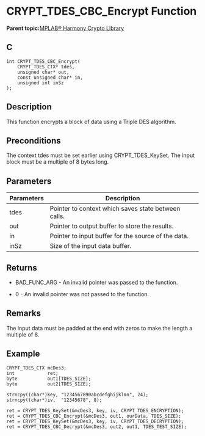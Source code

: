 # CRYPT\_TDES\_CBC\_Encrypt Function

**Parent topic:**[MPLAB® Harmony Crypto Library](GUID-20F7C343-23D4-42D9-B8C2-A97D4D0EE5CD.md)

## C

```
int CRYPT_TDES_CBC_Encrypt(
    CRYPT_TDES_CTX* tdes, 
    unsigned char* out, 
    const unsigned char* in, 
    unsigned int inSz
);
```

## Description

This function encrypts a block of data using a Triple DES algorithm.

## Preconditions

The context tdes must be set earlier using CRYPT\_TDES\_KeySet. The input block must be a multiple of 8 bytes long.

## Parameters

|Parameters|Description|
|----------|-----------|
|tdes|Pointer to context which saves state between calls.|
|out|Pointer to output buffer to store the results.|
|in|Pointer to input buffer for the source of the data.|
|inSz|Size of the input data buffer.|

## Returns

-   BAD\_FUNC\_ARG - An invalid pointer was passed to the function.

-   0 - An invalid pointer was not passed to the function.


## Remarks

The input data must be padded at the end with zeros to make the length a multiple of 8.

## Example

```
CRYPT_TDES_CTX mcDes3;
int            ret;
byte           out1[TDES_SIZE];
byte           out2[TDES_SIZE];

strncpy((char*)key, "1234567890abcdefghijklmn", 24);
strncpy((char*)iv,  "12345678", 8);

ret = CRYPT_TDES_KeySet(&mcDes3, key, iv, CRYPT_TDES_ENCRYPTION);
ret = CRYPT_TDES_CBC_Encrypt(&mcDes3, out1, ourData, TDES_SIZE);
ret = CRYPT_TDES_KeySet(&mcDes3, key, iv, CRYPT_TDES_DECRYPTION);
ret = CRYPT_TDES_CBC_Decrypt(&mcDes3, out2, out1, TDES_TEST_SIZE);
```

